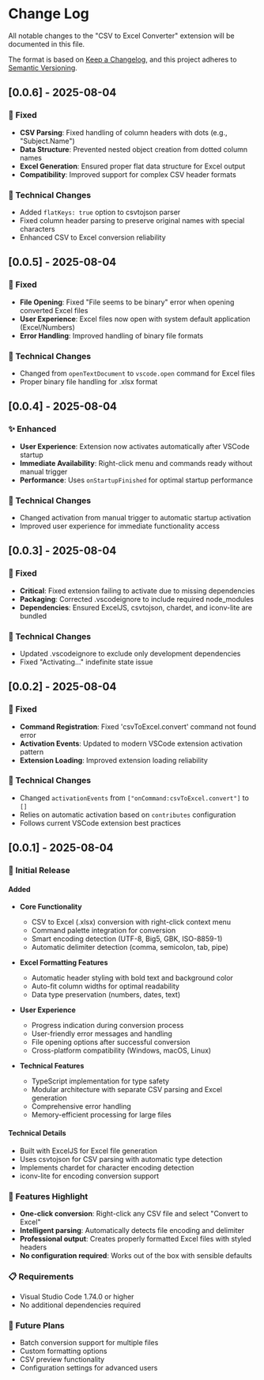 # Change Log

All notable changes to the "CSV to Excel Converter" extension will be documented in this file.

The format is based on [Keep a Changelog](https://keepachangelog.com/en/1.0.0/),
and this project adheres to [Semantic Versioning](https://semver.org/spec/v2.0.0.html).

## [0.0.6] - 2025-08-04 

### 🐛 Fixed
- **CSV Parsing**: Fixed handling of column headers with dots (e.g., "Subject.Name")
- **Data Structure**: Prevented nested object creation from dotted column names
- **Excel Generation**: Ensured proper flat data structure for Excel output
- **Compatibility**: Improved support for complex CSV header formats

### 🔧 Technical Changes
- Added `flatKeys: true` option to csvtojson parser
- Fixed column header parsing to preserve original names with special characters
- Enhanced CSV to Excel conversion reliability

## [0.0.5] - 2025-08-04

### 🐛 Fixed
- **File Opening**: Fixed "File seems to be binary" error when opening converted Excel files
- **User Experience**: Excel files now open with system default application (Excel/Numbers)
- **Error Handling**: Improved handling of binary file formats

### 🔧 Technical Changes
- Changed from `openTextDocument` to `vscode.open` command for Excel files
- Proper binary file handling for .xlsx format

## [0.0.4] - 2025-08-04

### ✨ Enhanced
- **User Experience**: Extension now activates automatically after VSCode startup
- **Immediate Availability**: Right-click menu and commands ready without manual trigger
- **Performance**: Uses `onStartupFinished` for optimal startup performance

### 🔧 Technical Changes
- Changed activation from manual trigger to automatic startup activation
- Improved user experience for immediate functionality access

## [0.0.3] - 2025-08-04

### 🐛 Fixed
- **Critical**: Fixed extension failing to activate due to missing dependencies
- **Packaging**: Corrected .vscodeignore to include required node_modules
- **Dependencies**: Ensured ExcelJS, csvtojson, chardet, and iconv-lite are bundled

### 🔧 Technical Changes
- Updated .vscodeignore to exclude only development dependencies
- Fixed "Activating..." indefinite state issue

## [0.0.2] - 2025-08-04

### 🐛 Fixed
- **Command Registration**: Fixed 'csvToExcel.convert' command not found error
- **Activation Events**: Updated to modern VSCode extension activation pattern
- **Extension Loading**: Improved extension loading reliability

### 🔧 Technical Changes
- Changed `activationEvents` from `["onCommand:csvToExcel.convert"]` to `[]`
- Relies on automatic activation based on `contributes` configuration
- Follows current VSCode extension best practices

## [0.0.1] - 2025-08-04

### 🎉 Initial Release

#### Added
- **Core Functionality**
  - CSV to Excel (.xlsx) conversion with right-click context menu
  - Command palette integration for conversion
  - Smart encoding detection (UTF-8, Big5, GBK, ISO-8859-1)
  - Automatic delimiter detection (comma, semicolon, tab, pipe)

- **Excel Formatting Features**
  - Automatic header styling with bold text and background color
  - Auto-fit column widths for optimal readability
  - Data type preservation (numbers, dates, text)

- **User Experience**
  - Progress indication during conversion process
  - User-friendly error messages and handling
  - File opening options after successful conversion
  - Cross-platform compatibility (Windows, macOS, Linux)

- **Technical Features**
  - TypeScript implementation for type safety
  - Modular architecture with separate CSV parsing and Excel generation
  - Comprehensive error handling
  - Memory-efficient processing for large files

#### Technical Details
- Built with ExcelJS for Excel file generation
- Uses csvtojson for CSV parsing with automatic type detection
- Implements chardet for character encoding detection
- iconv-lite for encoding conversion support

### 🚀 Features Highlight
- **One-click conversion**: Right-click any CSV file and select "Convert to Excel"
- **Intelligent parsing**: Automatically detects file encoding and delimiter
- **Professional output**: Creates properly formatted Excel files with styled headers
- **No configuration required**: Works out of the box with sensible defaults

### 📋 Requirements
- Visual Studio Code 1.74.0 or higher
- No additional dependencies required

### 🔄 Future Plans
- Batch conversion support for multiple files
- Custom formatting options
- CSV preview functionality
- Configuration settings for advanced users